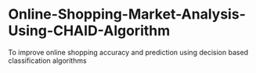 # Online-Shopping-Market-Analysis-Using-CHAID-Algorithm
To improve online shopping accuracy and prediction using decision based classification algorithms
